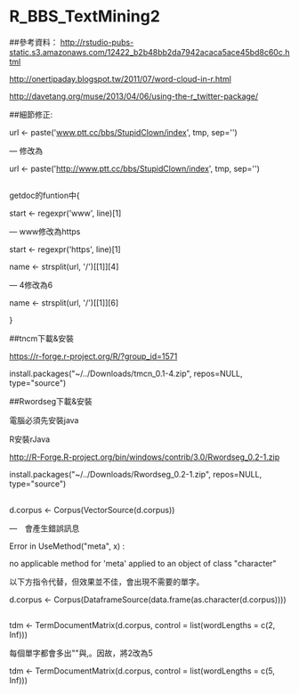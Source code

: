 # R_BBS_TextMining2

##參考資料：
http://rstudio-pubs-static.s3.amazonaws.com/12422_b2b48bb2da7942acaca5ace45bd8c60c.html

http://onertipaday.blogspot.tw/2011/07/word-cloud-in-r.html

http://davetang.org/muse/2013/04/06/using-the-r_twitter-package/
<BR>

##細節修正:

url <- paste('www.ptt.cc/bbs/StupidClown/index', tmp, sep='')

— 修改為

url <- paste('http://www.ptt.cc/bbs/StupidClown/index', tmp, sep='')


##
getdoc的funtion中{

  start <- regexpr('www', line)[1]
  
  — www修改為https
  
  start <- regexpr('https', line)[1]

  name <- strsplit(url, '/')[[1]][4]
  
  — 4修改為6
  
  name <- strsplit(url, '/')[[1]][6]

}



##tncm下載&安裝

  https://r-forge.r-project.org/R/?group_id=1571
  
  install.packages("~/../Downloads/tmcn_0.1-4.zip", repos=NULL, type="source")
  
  
  
##Rwordseg下載&安裝

  電腦必須先安裝java
  
  R安裝rJava
  
  http://R-Forge.R-project.org/bin/windows/contrib/3.0/Rwordseg_0.2-1.zip
  
  install.packages("~/../Downloads/Rwordseg_0.2-1.zip", repos=NULL, type="source")


##
d.corpus <- Corpus(VectorSource(d.corpus))

—　會產生錯誤訊息

Error in UseMethod("meta", x) :

  no applicable method for 'meta' applied to an object of class "character"

以下方指令代替，但效果並不佳，會出現不需要的單字。

d.corpus <- Corpus(DataframeSource(data.frame(as.character(d.corpus))))



##
tdm <- TermDocumentMatrix(d.corpus, control = list(wordLengths = c(2, Inf)))

每個單字都會多出""與,。因故，將2改為5

tdm <- TermDocumentMatrix(d.corpus, control = list(wordLengths = c(5, Inf)))

